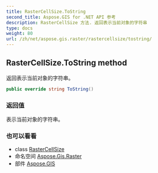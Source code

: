```yaml
---
title: RasterCellSize.ToString
second_title: Aspose.GIS for .NET API 参考
description: RasterCellSize 方法. 返回表示当前对象的字符串
type: docs
weight: 80
url: /zh/net/aspose.gis.raster/rastercellsize/tostring/
---
```

## RasterCellSize.ToString method

返回表示当前对象的字符串。

```csharp
public override string ToString()
```

### 返回值

表示当前对象的字符串。

### 也可以看看

* class [RasterCellSize](../)
* 命名空间 [Aspose.Gis.Raster](../../rastercellsize/)
* 部件 [Aspose.GIS](../../../)


